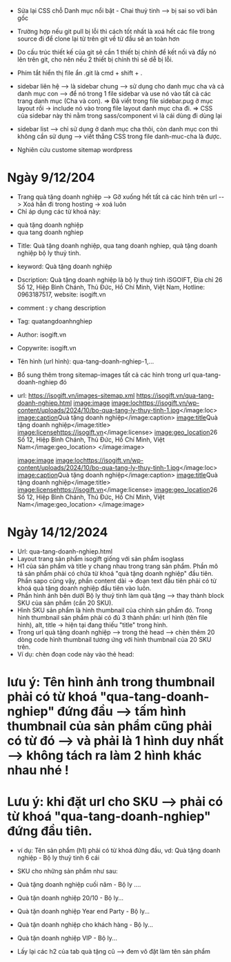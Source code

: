 - Sửa lại CSS chỗ Danh mục nổi bật - Chai thuỷ tinh --> bị sai so với bản gốc
- Trường hợp nếu git pull bị lỗi thì cách tốt nhất là xoá hết các file trong source đi để clone lại từ trên git về từ đầu sẽ an toàn hơn
- Do cấu trúc thiết kế của git sẽ cần 1 thiết bị chính để kết nối và đẩy nó lên trên git, cho nên nếu 2 thiết bị chính thì sẽ dễ bị lỗi.
- Phím tắt hiển thị file ẩn .git là cmd + shift + .

- sidebar liên hệ --> là sidebar chung --> sử dụng cho danh mục cha và cả danh mục con --> để nó trong 1 file sidebar và use nó vào tất cả các trang danh mục (Cha và con).
  => Đã viết trong file sidebar.pug ở mục layout rồi -> include nó vào trong file layout danh mục cha đi.
  => CSS của sidebar này thì nằm trong sass/component vì là cái dùng đi dùng lại

- sidebar list --> chỉ sử dụng ở danh mục cha thôi, còn danh mục con thì không cần sử dụng --> viết thẳng CSS trong file danh-muc-cha là được.

- Nghiên cứu custome sitemap wordpress

# Ngày 9/12/204

- Trang quà tặng doanh nghiệp --> Gỡ xuống hết tất cả các hình trên url --> Xoá hẳn đi trong hosting -> xoá luôn
- Chỉ áp dụng các từ khoá này:

* quà tặng doanh nghiệp
* qua tang doanh nghiep

- Title: Quà tặng doanh nghiệp, qua tang doanh nghiep, quà tặng doanh nghiệp bộ ly thuỷ tinh.
- keyword: Quà tặng doanh nghiệp
- Dscription: Quà tặng doanh nghiệp là bộ ly thuỷ tinh iSGOIFT, Địa chỉ 26 Số 12, Hiệp Bình Chánh, Thủ Đức, Hồ Chí Minh, Việt Nam, Hotline: 0963187517, website: isogift.vn
- comment : y chang description
- Tag: quatangdoanhnghiep
- Author: isogift.vn
- Copywrite: isogift.vn
- Tên hình (url hình): qua-tang-doanh-nghiep-1,...

- Bổ sung thêm trong sitemap-images tất cả các hình trong url qua-tang-doanh-nghiep đó
- url: https://isogift.vn/images-sitemap.xml
  <urlset xmlns="http://www.sitemaps.org/schemas/sitemap/0.9" xmlns:image="http://www.google.com/schemas/sitemap-image/1.1">
  <url>
  <loc>https://isogift.vn/qua-tang-doanh-nghiep.html</loc>
  <image:image>
  <image:loc>https://isogift.vn/wp-content/uploads/2024/10/bo-qua-tang-ly-thuy-tinh-1.jpg</image:loc>
  <image:caption>Quà tặng doanh nghiệp</image:caption>
  <image:title>Quà tặng doanh nghiệp</image:title>
  <image:license>https://isogift.vn</image:license>
  <image:geo_location>26 Số 12, Hiệp Bình Chánh, Thủ Đức, Hồ Chí Minh, Việt Nam</image:geo_location>
  </image:image>

  <image:image>
  <image:loc>https://isogift.vn/wp-content/uploads/2024/10/bo-qua-tang-ly-thuy-tinh-1.jpg</image:loc>
  <image:caption>Quà tặng doanh nghiệp</image:caption>
  <image:title>Quà tặng doanh nghiệp</image:title>
  <image:license>https://isogift.vn</image:license>
  <image:geo_location>26 Số 12, Hiệp Bình Chánh, Thủ Đức, Hồ Chí Minh, Việt Nam</image:geo_location>
  </image:image>  
  </url>
  </urlset>

# Ngày 14/12/2024

- Url: qua-tang-doanh-nghiep.html
- Layout trang sản phẩm isogift giống với sản phẩm isoglass
- H1 của sản phẩm và title y chang nhau trong trang sản phẩm. Phần mô tả sản phẩm phải có chứa từ khoá "quà tặng doanh nghiệp" đầu tiên. Phần sapo cũng vậy, phần content dài -> đoạn text đầu tiên phải có từ khoá quà tặng doanh nghiệp đầu tiên vào luôn.
- Phần hình ảnh bên dưới Bộ ly thuỷ tinh làm quà tặng --> thay thành block SKU của sản phẩm (cần 20 SKU).
- Hình SKU sản phẩm là hình thumbnail của chính sản phẩm đó. Trong hình thumbnail sản phẩm phải có đủ 3 thành phần: url hình (tên file hình), alt, title -> hiện tại đang thiếu "title" trong hình.
- Trong url quà tặng doanh nghiệp --> trong thẻ head --> chèn thêm 20 dòng code hình thumbnail tương ứng với hình thumbnail của 20 SKU trên.
- Ví dụ: chèn đoạn code này vào thẻ head:
<meta property="og:image" content="https://isogift.vn/wp-content/uploads/2024/09/qua-tang-doanh-nghiep-isogift.vn_.jpg" />
<meta property="og:image" content="https://isogift.vn/wp-content/uploads/2024/09/qua-tang-doanh-nghiep-2.jpg" />

# lưu ý: Tên hình ảnh trong thumbnail phải có từ khoá "qua-tang-doanh-nghiep" đứng đầu --> tấm hình thumbnail của sản phẩm cũng phải có từ đó --> và phải là 1 hình duy nhất --> không tách ra làm 2 hình khác nhau nhé !

# Lưu ý: khi đặt url cho SKU --> phải có từ khoá "qua-tang-doanh-nghiep" đứng đầu tiên.

- ví dụ: Tên sản phẩm (h1) phải có từ khoá đứng đầu, vd: Quà tặng doanh nghiệp - Bộ ly thuỷ tinh 6 cái

- SKU cho những sản phẩm như sau:

* Quà tặng doanh nghiệp cuối năm - Bộ ly ....
* Quà tặn doanh nghiệp 20/10 - Bộ ly...
* Quà tặn doanh nghiệp Year end Party - Bộ ly...
* Quà tặn doanh nghiệp cho khách hàng - Bộ ly...
* Quà tặn doanh nghiệp VIP - Bộ ly...

* Lấy lại các h2 của tab quà tặng cũ --> đem vô đặt làm tên sản phẩm
